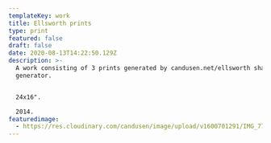 ```yaml
---
templateKey: work
title: Ellsworth prints
type: print
featured: false
draft: false
date: 2020-08-13T14:22:50.129Z
description: >-
  A work consisting of 3 prints generated by candusen.net/ellsworth shape
  generator. 


  24x16".

  2014.
featuredimage:
  - https://res.cloudinary.com/candusen/image/upload/v1600701291/IMG_7773_hfadwi.jpg
---
```

